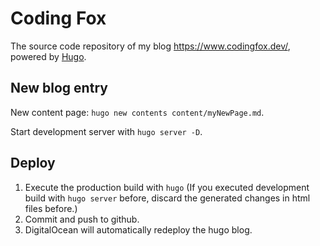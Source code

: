 # Coding Fox

The source code repository of my blog https://www.codingfox.dev/, powered by [Hugo](https://gohugo.io/).

## New blog entry
New content page: `hugo new contents content/myNewPage.md`.

Start development server with `hugo server -D`.

## Deploy
1. Execute the production build with `hugo` (If you executed development build with `hugo server` before, discard the generated changes in html files before.)
2. Commit and push to github.
3. DigitalOcean will automatically redeploy the hugo blog.
